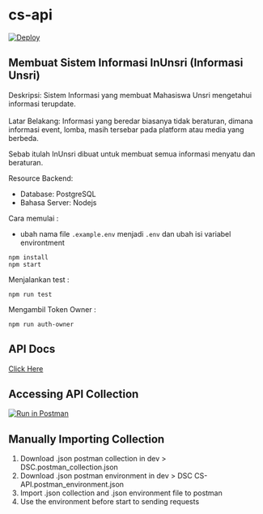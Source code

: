 # cs-api

[![Deploy](https://www.herokucdn.com/deploy/button.svg)](https://heroku.com/deploy?template=https://github.com/DSC-UNSRI/cs-api/tree/deploy/heroku)

## Membuat Sistem Informasi InUnsri (Informasi Unsri)

Deskripsi: Sistem Informasi yang membuat Mahasiswa Unsri mengetahui informasi terupdate.  
</br>
Latar Belakang: Informasi yang beredar biasanya tidak beraturan, dimana informasi event, lomba, masih tersebar pada platform atau media yang berbeda.

Sebab itulah InUnsri dibuat untuk membuat semua informasi menyatu dan beraturan.
  
Resource Backend:
-   Database: PostgreSQL
-   Bahasa Server: Nodejs

Cara memulai :
-   ubah nama file `.example.env` menjadi `.env` dan ubah isi variabel environtment

```
npm install
npm start
```  

Menjalankan test : 
```
npm run test
```

Mengambil Token Owner : 
```
npm run auth-owner
```

## API Docs
[Click Here](https://documenter.getpostman.com/view/13546351/TzecDkHM)

## Accessing API Collection
[![Run in Postman](https://run.pstmn.io/button.svg)](https://app.getpostman.com/run-collection/13546351-1bc247d8-0f66-44f7-9674-e652fcb8572e?action=collection%2Ffork&collection-url=entityId%3D13546351-1bc247d8-0f66-44f7-9674-e652fcb8572e%26entityType%3Dcollection%26workspaceId%3Df2bc5b24-9df1-4bc5-9677-e0bb5b0eb745)

## Manually Importing Collection
1. Download .json postman collection in dev > DSC.postman_collection.json
2. Download .json postman environment in dev > DSC CS-API.postman_environment.json
3. Import .json collection and .json environment file to postman
4. Use the environment before start to sending requests  